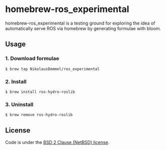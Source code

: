 # homebrew-ros_experimental

homebrew-ros_experimental is a testing ground for exploring the idea of
automatically serve ROS via homebrew by generating formulae with bloom.

## Usage

### 1. Download formulae

    $ brew tap NikolausDemmel/ros_experimental

### 2. Install

    $ brew install ros-hydro-roslib

### 3. Uninstall

    $ brew remove ros-hydro-roslib

## License

Code is under the [BSD 2 Clause (NetBSD) license][license].


[license]:https://github.com/totakke/homebrew-openni2/blob/master/LICENSE
